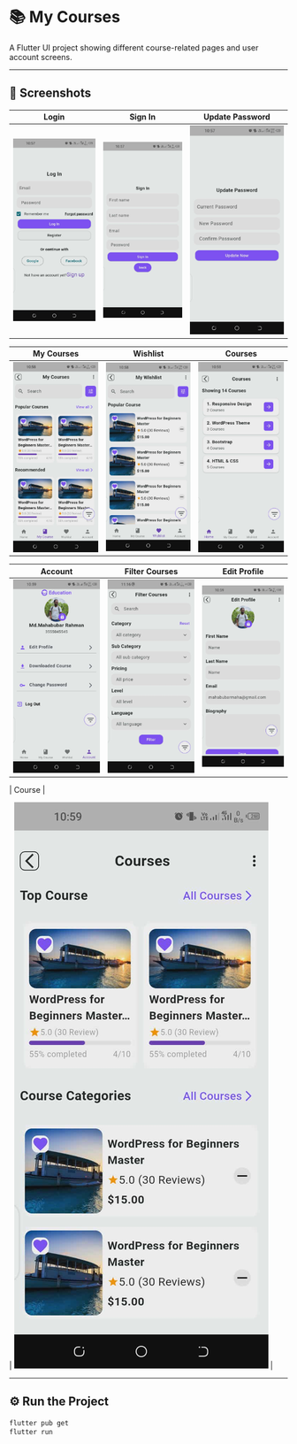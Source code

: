 # 📚 My Courses

A Flutter UI project showing different course-related pages and user account screens.

---

## 📸 Screenshots


| Login | Sign In | Update Password |
|-------|----------|-----------------|
| ![Login](screenshots/log_in.jpg) | ![Sign In](screenshots/sign_in.jpg) | ![Update Password](screenshots/update_password.jpg) |

| My Courses | Wishlist | Courses |
|-------------|-----------|----------|
| ![My Courses](screenshots/my_courses.jpg) | ![Wishlist](screenshots/my_wishlist.jpg) | ![Courses](screenshots/courses.jpg) |

| Account | Filter Courses | Edit Profile |
|----------|----------------|---------------|
| ![Account](screenshots/education.jpg) | ![Filter](screenshots/filter_courses.jpg) | ![Edit Profile](screenshots/edit_profile.jpg) |

| Course |

| ![Course](screenshots/course.jpg) |

---

## ⚙️ Run the Project

```bash
flutter pub get
flutter run

